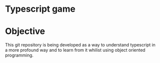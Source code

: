 # Typescript game

# Objective

This git repository is being developed as a way to understand typescript in a more profound way and to learn from it whilist using object oriented programming.